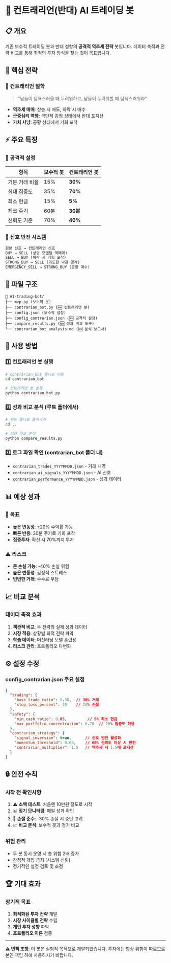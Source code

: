 # 🤖 컨트래리언(반대) AI 트레이딩 봇

## 📋 개요
기존 보수적 트레이딩 봇과 반대 성향의 **공격적 역추세 전략** 봇입니다.
데이터 축적과 전략 비교를 통해 최적의 투자 방식을 찾는 것이 목표입니다.

## 🎯 핵심 전략

### 🔄 컨트래리언 철학
> "남들이 탐욕스러울 때 두려워하고, 남들이 두려워할 때 탐욕스러워라"

- **역추세 매매**: 상승 시 매도, 하락 시 매수
- **군중심리 역행**: 극단적 감정 상태에서 반대 포지션
- **가치 사냥**: 공황 상태에서 기회 포착

## ⚡ 주요 특징

### 🚀 공격적 설정
| 항목 | 보수적 봇 | 컨트래리언 봇 |
|------|-----------|---------------|
| 기본 거래 비율 | 15% | **30%** |
| 최대 집중도 | 35% | **70%** |
| 최소 현금 | 15% | **5%** |
| 체크 주기 | 60분 | **30분** |
| 신뢰도 기준 | 70% | **40%** |

### 🔄 신호 반전 시스템
```python
원본 신호 → 컨트래리언 신호
BUY → SELL (상승 모멘텀 역매매)
SELL → BUY (하락 시 기회 포착)
STRONG_BUY → SELL (과도한 낙관 경계)
EMERGENCY_SELL → STRONG_BUY (공황 매수)
```

## 📁 파일 구조

```
📁 AI-trading-bot/
├── mvp.py (보수적 봇)
├── contrarian_bot.py (🆕 컨트래리언 봇)
├── config.json (보수적 설정)
├── config_contrarian.json (🆕 공격적 설정)
├── compare_results.py (🆕 성과 비교 도구)
└── contrarian_bot_analysis.md (🆕 분석 보고서)
```

## 🚀 사용 방법

### 1️⃣ 컨트래리언 봇 실행
```bash
# contrarian_bot 폴더로 이동
cd contrarian_bot

# 컨트래리언 봇 실행
python contrarian_bot.py
```

### 2️⃣ 성과 비교 분석 (루트 폴더에서)
```bash
# 루트 폴더로 돌아가기
cd ..

# 성과 비교 분석
python compare_results.py
```

### 3️⃣ 로그 파일 확인 (contrarian_bot 폴더 내)
- `contrarian_trades_YYYYMMDD.json` - 거래 내역
- `contrarian_ai_signals_YYYYMMDD.json` - AI 신호
- `contrarian_performance_YYYYMMDD.json` - 성과 데이터

## 📊 예상 성과

### 🎯 목표
- **높은 변동성**: ±20% 수익률 가능
- **빠른 반응**: 30분 주기로 기회 포착
- **집중투자**: 확신 시 70%까지 투자

### ⚠️ 리스크
- **큰 손실 가능**: -40% 손실 위험
- **높은 변동성**: 감정적 스트레스
- **빈번한 거래**: 수수료 부담

## 📈 비교 분석

### 데이터 축적 효과
1. **객관적 비교**: 두 전략의 실제 성과 데이터
2. **시장 적응**: 상황별 최적 전략 파악
3. **학습 데이터**: 머신러닝 모델 훈련용
4. **리스크 관리**: 포트폴리오 다변화

## ⚙️ 설정 수정

### config_contrarian.json 주요 설정
```json
{
  "trading": {
    "base_trade_ratio": 0.30,  // 30% 거래
    "stop_loss_percent": 20    // 20% 손절
  },
  "safety": {
    "min_cash_ratio": 0.05,         // 5% 최소 현금
    "max_portfolio_concentration": 0.70  // 70% 집중도 허용
  },
  "contrarian_strategy": {
    "signal_inversion": true,      // 신호 반전 활성화
    "momentum_threshold": 0.60,    // 60% 신뢰도 이상 시 반전
    "contrarian_multiplier": 1.5   // 역추세 시 1.5배 포지션
  }
}
```

## 🔒 안전 수칙

### 시작 전 확인사항
1. ⚠️ **소액 테스트**: 처음엔 10만원 정도로 시작
2. 📊 **정기 모니터링**: 매일 성과 확인
3. 🛑 **손절 준수**: -30% 손실 시 중단 고려
4. 📈 **비교 분석**: 보수적 봇과 정기 비교

### 위험 관리
- 두 봇 동시 운영 시 총 위험 2배 증가
- 감정적 개입 금지 (시스템 신뢰)
- 정기적인 설정 검토 및 조정

## 🏆 기대 효과

### 장기적 목표
1. **최적화된 투자 전략** 개발
2. **시장 사이클별 전략** 수립  
3. **개인 투자 성향** 파악
4. **포트폴리오 이론** 검증

---

**⚠️ 면책 조항**: 이 봇은 실험적 목적으로 개발되었습니다. 투자에는 항상 위험이 따르므로 본인 책임 하에 사용하시기 바랍니다.